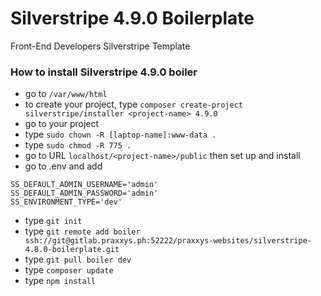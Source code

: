# Silverstripe 4.9.0 Boilerplate

Front-End Developers Silverstripe Template

### How to install Silverstripe 4.9.0 boiler

- go to `/var/www/html`
- to create your project, type 
  `composer create-project silverstripe/installer <project-name> 4.9.0`
- go to your project
- type `sudo chown -R [laptop-name]:www-data .`
- type `sudo chmod -R 775 .`
- go to URL `localhost/<project-name>/public` then set up and install
- go to .env and add
```
SS_DEFAULT_ADMIN_USERNAME='admin'
SS_DEFAULT_ADMIN_PASSWORD='admin'
SS_ENVIRONMENT_TYPE='dev'
```
- type `git init`
- type `git remote add boiler ssh://git@gitlab.praxxys.ph:52222/praxxys-websites/silverstripe-4.8.0-boilerplate.git`
- type `git pull boiler dev`
- type `composer update`
- type `npm install`